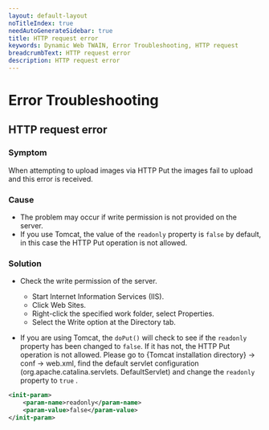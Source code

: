 ```yaml
---
layout: default-layout
noTitleIndex: true
needAutoGenerateSidebar: true
title: HTTP request error
keywords: Dynamic Web TWAIN, Error Troubleshooting, HTTP request
breadcrumbText: HTTP request error
description: HTTP request error
---
```


# Error Troubleshooting

## HTTP request error

### Symptom

When attempting to upload images via HTTP Put the images fail to upload and this error is received.

### Cause

- The problem may occur if write permission is not provided on the server.
- If you use Tomcat, the value of the `readonly` property is `false` by default, in this case the HTTP Put operation is not allowed.

### Solution

- Check the write permission of the server.

  - Start Internet Information Services (IIS).
  - Click Web Sites.
  - Right-click the specified work folder, select Properties.
  - Select the Write option at the Directory tab.

- If you are using Tomcat, the `doPut()` will check to see if the `readonly` property has been changed to `false`. If it has not, the HTTP Put operation is not allowed. Please go to {Tomcat installation directory} -> conf -> web.xml, find the default servlet configuration (org.apache.catalina.servlets. DefaultServlet) and change the `readonly` property to `true` .

```xml
<init-param>
    <param-name>readonly</param-name>
    <param-value>false</param-value>
</init-param>
```
